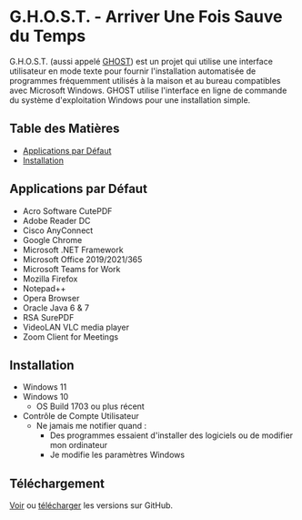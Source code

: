 # G.H.O.S.T. - Arriver Une Fois Sauve du Temps
G.H.O.S.T. (aussi appelé [GHOST](https://github.com/nyhtml/GHOST)) est un projet qui utilise une interface utilisateur en mode texte pour fournir l'installation automatisée de programmes fréquemment utilisés à la maison et au bureau compatibles avec Microsoft Windows. GHOST utilise l'interface en ligne de commande du système d'exploitation Windows pour une installation simple.

## Table des Matières
* [Applications par Défaut](#default-apps)
* [Installation](#installation)

## Applications par Défaut
* Acro Software CutePDF
* Adobe Reader DC
* Cisco AnyConnect
* Google Chrome
* Microsoft .NET Framework
* Microsoft Office 2019/2021/365
* Microsoft Teams for Work
* Mozilla Firefox
* Notepad++
* Opera Browser
* Oracle Java 6 & 7
* RSA SurePDF
* VideoLAN VLC media player
* Zoom Client for Meetings

## Installation
* Windows 11
* Windows 10
  * OS Build 1703 ou plus récent
* Contrôle de Compte Utilisateur 
  * Ne jamais me notifier quand :
    * Des programmes essaient d'installer des logiciels ou de modifier mon ordinateur
    * Je modifie les paramètres Windows

## Téléchargement
[Voir](https://github.com/nyhtml/GHOST/releases/) ou [télécharger](https://github.com/nyhtml/GHOST/releases/latest/download/GHOST.zip) les versions sur GitHub.